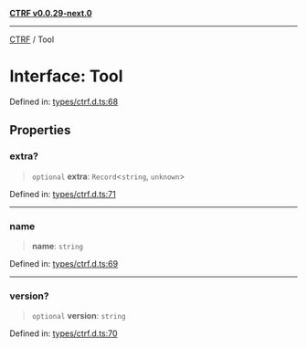 [**CTRF v0.0.29-next.0**](../README.md)

***

[CTRF](../README.md) / Tool

# Interface: Tool

Defined in: [types/ctrf.d.ts:68](https://github.com/ctrf-io/slack-ctrf/blob/main/src/types/ctrf.d.ts#L68)

## Properties

### extra?

> `optional` **extra**: `Record`\<`string`, `unknown`\>

Defined in: [types/ctrf.d.ts:71](https://github.com/ctrf-io/slack-ctrf/blob/main/src/types/ctrf.d.ts#L71)

***

### name

> **name**: `string`

Defined in: [types/ctrf.d.ts:69](https://github.com/ctrf-io/slack-ctrf/blob/main/src/types/ctrf.d.ts#L69)

***

### version?

> `optional` **version**: `string`

Defined in: [types/ctrf.d.ts:70](https://github.com/ctrf-io/slack-ctrf/blob/main/src/types/ctrf.d.ts#L70)
